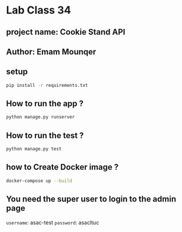 # Lab Class 34

## project name: Cookie Stand API

## Author: Emam Mounqer

## setup

```bash
pip install -r requirements.txt
```

## How to run the app ?

```bash
python manage.py runserver
```

## How to run the test ?

```bash
python manage.py test
```

## how to Create Docker image ?

```bash
docker-compose up --build
```

## You need the super user to login to the admin page

`username`: asac-test
`password`: asacltuc
